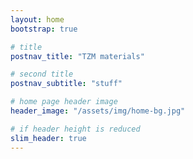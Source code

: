```yaml
---
layout: home
bootstrap: true

# title
postnav_title: "TZM materials"

# second title
postnav_subtitle: "stuff"

# home page header image
header_image: "/assets/img/home-bg.jpg"

# if header height is reduced
slim_header: true
---
```

